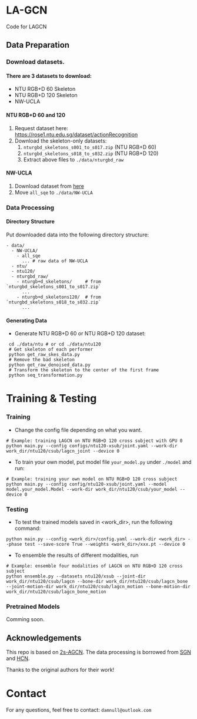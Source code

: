 # LA-GCN

Code for LAGCN

## Data Preparation

### Download datasets.

#### There are 3 datasets to download:

- NTU RGB+D 60 Skeleton
- NTU RGB+D 120 Skeleton
- NW-UCLA

#### NTU RGB+D 60 and 120

1. Request dataset here: https://rose1.ntu.edu.sg/dataset/actionRecognition
2. Download the skeleton-only datasets:
   1. `nturgbd_skeletons_s001_to_s017.zip` (NTU RGB+D 60)
   2. `nturgbd_skeletons_s018_to_s032.zip` (NTU RGB+D 120)
   3. Extract above files to `./data/nturgbd_raw`

#### NW-UCLA

1. Download dataset from [here](https://www.dropbox.com/s/10pcm4pksjy6mkq/all_sqe.zip?dl=0)
2. Move `all_sqe` to `./data/NW-UCLA`

### Data Processing

#### Directory Structure

Put downloaded data into the following directory structure:

```
- data/
  - NW-UCLA/
    - all_sqe
      ... # raw data of NW-UCLA
  - ntu/
  - ntu120/
  - nturgbd_raw/
    - nturgb+d_skeletons/     # from `nturgbd_skeletons_s001_to_s017.zip`
      ...
    - nturgb+d_skeletons120/  # from `nturgbd_skeletons_s018_to_s032.zip`
      ...
```

#### Generating Data

- Generate NTU RGB+D 60 or NTU RGB+D 120 dataset:

```
 cd ./data/ntu # or cd ./data/ntu120
 # Get skeleton of each performer
 python get_raw_skes_data.py
 # Remove the bad skeleton 
 python get_raw_denoised_data.py
 # Transform the skeleton to the center of the first frame
 python seq_transformation.py
```



# Training & Testing

### Training

- Change the config file depending on what you want.

```
# Example: training LAGCN on NTU RGB+D 120 cross subject with GPU 0
python main.py --config configs/ntu120-xsub/joint.yaml --work-dir work_dir/ntu120/csub/lagcn_joint --device 0
```

- To train your own model, put model file `your_model.py` under `./model` and run:

```
# Example: training your own model on NTU RGB+D 120 cross subject
python main.py --config config/ntu120-xsub/joint.yaml --model model.your_model.Model --work-dir work_dir/ntu120/csub/your_model --device 0
```

### Testing

- To test the trained models saved in <work_dir>, run the following command:

```
python main.py --config <work_dir>/config.yaml --work-dir <work_dir> --phase test --save-score True --weights <work_dir>/xxx.pt --device 0
```

- To ensemble the results of different modalities, run 
```
# Example: ensemble four modalities of LAGCN on NTU RGB+D 120 cross subject
python ensemble.py --datasets ntu120/xsub --joint-dir work_dir/ntu120/csub/lagcn --bone-dir work_dir/ntu120/csub/lagcn_bone --joint-motion-dir work_dir/ntu120/csub/lagcn_motion --bone-motion-dir work_dir/ntu120/csub/lagcn_bone_motion
```

### Pretrained Models

Comming soon.

## Acknowledgements

This repo is based on [2s-AGCN](https://github.com/lshiwjx/2s-AGCN). The data processing is borrowed from [SGN](https://github.com/microsoft/SGN) and [HCN](https://github.com/huguyuehuhu/HCN-pytorch).

Thanks to the original authors for their work!

# Contact
For any questions, feel free to contact: `damnull@outlook.com`